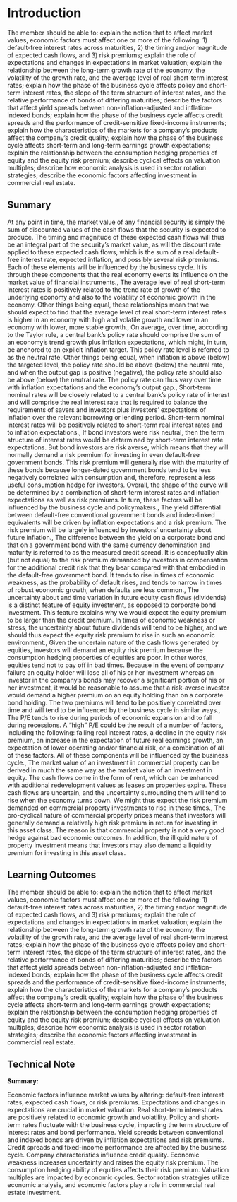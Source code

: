 # Introduction

The member should be able to: explain the notion that to affect market values, economic factors must affect one or more of the following: 1) default-free interest rates across maturities, 2) the timing and/or magnitude of expected cash flows, and 3) risk premiums; explain the role of expectations and changes in expectations in market valuation; explain the relationship between the long-term growth rate of the economy, the volatility of the growth rate, and the average level of real short-term interest rates; explain how the phase of the business cycle affects policy and short-term interest rates, the slope of the term structure of interest rates, and the relative performance of bonds of differing maturities; describe the factors that affect yield spreads between non-inflation-adjusted and inflation-indexed bonds; explain how the phase of the business cycle affects credit spreads and the performance of credit-sensitive fixed-income instruments; explain how the characteristics of the markets for a company’s products affect the company’s credit quality; explain how the phase of the business cycle affects short-term and long-term earnings growth expectations; explain the relationship between the consumption hedging properties of equity and the equity risk premium; describe cyclical effects on valuation multiples; describe how economic analysis is used in sector rotation strategies; describe the economic factors affecting investment in commercial real estate.

## Summary

At any point in time, the market value of any financial security is simply the sum of discounted values of the cash flows that the security is expected to produce. The timing and magnitude of these expected cash flows will thus be an integral part of the security’s market value, as will the discount rate applied to these expected cash flows, which is the sum of a real default-free interest rate, expected inflation, and possibly several risk premiums. Each of these elements will be influenced by the business cycle. It is through these components that the real economy exerts its influence on the market value of financial instruments., The average level of real short-term interest rates is positively related to the trend rate of growth of the underlying economy and also to the volatility of economic growth in the economy. Other things being equal, these relationships mean that we should expect to find that the average level of real short-term interest rates is higher in an economy with high and volatile growth and lower in an economy with lower, more stable growth., On average, over time, according to the Taylor rule, a central bank’s policy rate should comprise the sum of an economy’s trend growth plus inflation expectations, which might, in turn, be anchored to an explicit inflation target. This policy rate level is referred to as the neutral rate. Other things being equal, when inflation is above (below) the targeted level, the policy rate should be above (below) the neutral rate, and when the output gap is positive (negative), the policy rate should also be above (below) the neutral rate. The policy rate can thus vary over time with inflation expectations and the economy’s output gap., Short-term nominal rates will be closely related to a central bank’s policy rate of interest and will comprise the real interest rate that is required to balance the requirements of savers and investors plus investors’ expectations of inflation over the relevant borrowing or lending period. Short-term nominal interest rates will be positively related to short-term real interest rates and to inflation expectations., If bond investors were risk neutral, then the term structure of interest rates would be determined by short-term interest rate expectations. But bond investors are risk averse, which means that they will normally demand a risk premium for investing in even default-free government bonds. This risk premium will generally rise with the maturity of these bonds because longer-dated government bonds tend to be less negatively correlated with consumption and, therefore, represent a less useful consumption hedge for investors. Overall, the shape of the curve will be determined by a combination of short-term interest rates and inflation expectations as well as risk premiums. In turn, these factors will be influenced by the business cycle and policymakers., The yield differential between default-free conventional government bonds and index-linked equivalents will be driven by inflation expectations and a risk premium. The risk premium will be largely influenced by investors’ uncertainty about future inflation., The difference between the yield on a corporate bond and that on a government bond with the same currency denomination and maturity is referred to as the measured credit spread. It is conceptually akin (but not equal) to the risk premium demanded by investors in compensation for the additional credit risk that they bear compared with that embodied in the default-free government bond. It tends to rise in times of economic weakness, as the probability of default rises, and tends to narrow in times of robust economic growth, when defaults are less common., The uncertainty about and time variation in future equity cash flows (dividends) is a distinct feature of equity investment, as opposed to corporate bond investment. This feature explains why we would expect the equity premium to be larger than the credit premium. In times of economic weakness or stress, the uncertainty about future dividends will tend to be higher, and we should thus expect the equity risk premium to rise in such an economic environment., Given the uncertain nature of the cash flows generated by equities, investors will demand an equity risk premium because the consumption hedging properties of equities are poor. In other words, equities tend not to pay off in bad times. Because in the event of company failure an equity holder will lose all of his or her investment whereas an investor in the company’s bonds may recover a significant portion of his or her investment, it would be reasonable to assume that a risk-averse investor would demand a higher premium on an equity holding than on a corporate bond holding. The two premiums will tend to be positively correlated over time and will tend to be influenced by the business cycle in similar ways., The P/E tends to rise during periods of economic expansion and to fall during recessions. A “high” P/E could be the result of a number of factors, including the following: falling real interest rates, a decline in the equity risk premium, an increase in the expectation of future real earnings growth, an expectation of lower operating and/or financial risk, or a combination of all of these factors. All of these components will be influenced by the business cycle., The market value of an investment in commercial property can be derived in much the same way as the market value of an investment in equity. The cash flows come in the form of rent, which can be enhanced with additional redevelopment values as leases on properties expire. These cash flows are uncertain, and the uncertainty surrounding them will tend to rise when the economy turns down. We might thus expect the risk premium demanded on commercial property investments to rise in these times., The pro-cyclical nature of commercial property prices means that investors will generally demand a relatively high risk premium in return for investing in this asset class. The reason is that commercial property is not a very good hedge against bad economic outcomes. In addition, the illiquid nature of property investment means that investors may also demand a liquidity premium for investing in this asset class.

## Learning Outcomes

The member should be able to: explain the notion that to affect market values, economic factors must affect one or more of the following: 1) default-free interest rates across maturities, 2) the timing and/or magnitude of expected cash flows, and 3) risk premiums; explain the role of expectations and changes in expectations in market valuation; explain the relationship between the long-term growth rate of the economy, the volatility of the growth rate, and the average level of real short-term interest rates; explain how the phase of the business cycle affects policy and short-term interest rates, the slope of the term structure of interest rates, and the relative performance of bonds of differing maturities; describe the factors that affect yield spreads between non-inflation-adjusted and inflation-indexed bonds; explain how the phase of the business cycle affects credit spreads and the performance of credit-sensitive fixed-income instruments; explain how the characteristics of the markets for a company’s products affect the company’s credit quality; explain how the phase of the business cycle affects short-term and long-term earnings growth expectations; explain the relationship between the consumption hedging properties of equity and the equity risk premium; describe cyclical effects on valuation multiples; describe how economic analysis is used in sector rotation strategies; describe the economic factors affecting investment in commercial real estate.

## Technical Note

**Summary:**

Economic factors influence market values by altering: default-free interest rates, expected cash flows, or risk premiums. Expectations and changes in expectations are crucial in market valuation. Real short-term interest rates are positively related to economic growth and volatility. Policy and short-term rates fluctuate with the business cycle, impacting the term structure of interest rates and bond performance. Yield spreads between conventional and indexed bonds are driven by inflation expectations and risk premiums. Credit spreads and fixed-income performance are affected by the business cycle. Company characteristics influence credit quality. Economic weakness increases uncertainty and raises the equity risk premium. The consumption hedging ability of equities affects their risk premium. Valuation multiples are impacted by economic cycles. Sector rotation strategies utilize economic analysis, and economic factors play a role in commercial real estate investment.